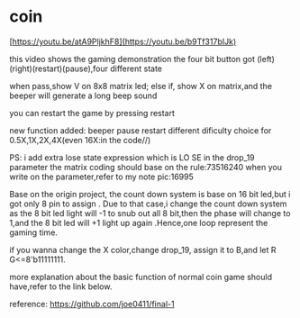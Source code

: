 # coin

[https://youtu.be/atA9PljkhF8](https://youtu.be/b9Tf317bIJk)

this video shows the gaming demonstration
the four bit button got (left)(right)(restart)(pause),four different state

when pass,show V on 8x8 matrix led;
else if, show X on matrix,and the beeper will generate a long beep sound

you can restart the game by pressing restart

new function added:
beeper
pause
restart
different dificulty choice for 0.5X,1X,2X,4X(even 16X:in the code//)



PS: i add extra lose state expression which is 
LO
SE
in the drop_19 parameter
the matrix coding should base on the rule:73516240
when you write on the parameter,refer to my note pic:16995


Base on the origin project, the count down system is base on 16 bit led,but i got only 8 pin to assign .
Due to that case,i change the count down system as the 8 bit led light will -1 to snub out all 8 bit,then the phase will change to 1,and the 8 bit led will +1 light up again .Hence,one loop represent the gaming time.

if you wanna change the X color,change drop_19, assign it to B,and let R G<=8'b11111111.

more explanation about the basic function of normal coin game should have,refer to the link below.





reference:
https://github.com/joe0411/final-1
